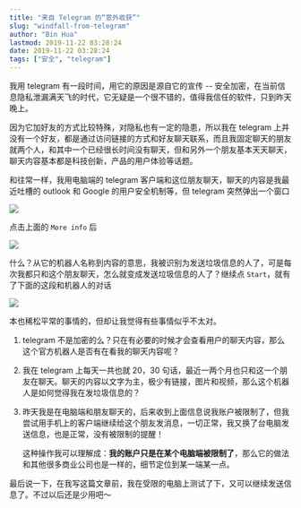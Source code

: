 ```yaml
---
title: "来自 Telegram 的“意外收获”"
slug: "windfall-from-telegram"
author: "Bin Hua"
lastmod: 2019-11-22 03:28:24
date: 2019-11-22 03:28:24
tags: ["安全", "telegram"]
---
```


我用 telegram 有一段时间，用它的原因是源自它的宣传 -- 安全加密，在当前信息隐私泄漏满天飞的时代，它无疑是一个很不错的，值得我信任的软件，只到昨天晚上。

因为它加好友的方式比较特殊，对隐私也有一定的隐患，所以我在 telegram 上并没有一个好友，都是通过访问链接的方式和好友聊天联系，而且我固定聊天的朋友就两个人，和其中一个已经很长时间没有聊天，但和另外一个朋友基本天天聊天，聊天内容基本都是科技创新，产品的用户体验等话题。

和往常一样，我用电脑端的 telegram 客户端和这位朋友聊天，聊天的内容是我最近吐槽的 outlook 和 Google 的用户安全机制等，但 telegram 突然弹出一个窗口

![](https://storage.tourcoder.com/tcblog/windfall-from-telegram-000.jpg)

点击上面的 `More info` 后

![](https://storage.tourcoder.com/tcblog/windfall-from-telegram-001.jpg)

什么？从它的机器人名称到内容的意思，我被识别为发送垃圾信息的人了，可是每次我都只和这个朋友聊天，怎么就变成发送垃圾信息的人了？继续点 `Start`，就有了下面的这段和机器人的对话

![](https://storage.tourcoder.com/tcblog/windfall-from-telegram-002.jpg)

本也稀松平常的事情的，但却让我觉得有些事情似乎不太对。

1. telegram 不是加密的么？只在有必要的时候才会查看用户的聊天内容，那么这个官方机器人是否有在看我的聊天内容呢？

2. 我在 telegram 上每天一共也就 20，30 句话，最近一两个月也只和这一个朋友在聊天。聊天的内容以文字为主，极少有链接，图片和视频，那么这个机器人是如何觉得我在发垃圾信息的？

3. 昨天我是在电脑端和朋友聊天的，后来收到上面信息说我账户被限制了，但我尝试用手机上的客户端继续给这个朋友发消息，一切正常，我又换了台电脑发送信息，也是正常，没有被限制的提醒！

    这种操作我可以理解成：**我的账户只是在某个电脑端被限制了**，那么它的做法和其他很多商业公司也是一样的，细节定位到某一端某一点。
    
最后说一下，在我写这篇文章前，我在受限的电脑上测试了下，又可以继续发送信息了。不过以后还是少用吧～